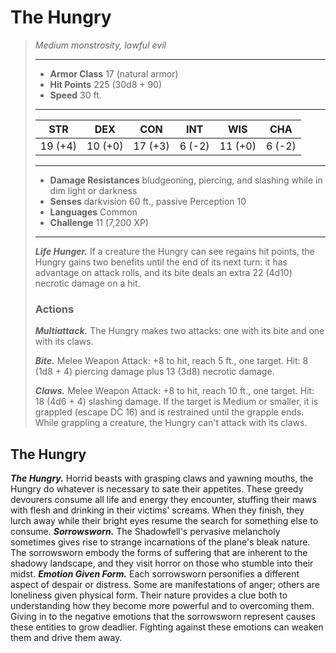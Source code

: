 # The Hungry
>*Medium monstrosity, lawful evil*
>___
>- **Armor Class** 17 (natural armor)
>- **Hit Points** 225 (30d8 + 90)
>- **Speed** 30 ft.
>___
>|STR|DEX|CON|INT|WIS|CHA|
>|:---:|:---:|:---:|:---:|:---:|:---:|
>|19 (+4)|10 (+0)|17 (+3)|6 (-2)|11 (+0)|6 (-2)|
>___
>- **Damage Resistances** bludgeoning, piercing, and slashing while in dim light or darkness
>- **Senses** darkvision 60 ft., passive Perception 10
>- **Languages** Common
>- **Challenge** 11 (7,200 XP)
>___
>***Life Hunger.*** If a creature the Hungry can see regains hit points, the Hungry gains two benefits until the end of its next turn: it has advantage on attack rolls, and its bite deals an extra 22 (4d10) necrotic damage on a hit.  
>
>### Actions
>***Multiattack.*** The Hungry makes two attacks: one with its bite and one with its claws.  
>
>***Bite.*** Melee Weapon Attack: +8 to hit, reach 5 ft., one target. Hit: 8 (1d8 + 4) piercing damage plus 13 (3d8) necrotic damage.  
>
>***Claws.*** Melee Weapon Attack: +8 to hit, reach 10 ft., one target. Hit: 18 (4d6 + 4) slashing damage. If the target is Medium or smaller, it is grappled (escape DC 16) and is restrained until the grapple ends. While grappling a creature, the Hungry can't attack with its claws.
## The Hungry
***The Hungry.*** Horrid beasts with grasping claws and yawning mouths, the Hungry do whatever is necessary to sate their appetites. These greedy devourers consume all life and energy they encounter, stuffing their maws with flesh and drinking in their victims' screams. When they finish, they lurch away while their bright eyes resume the search for something else to consume.
***Sorrowsworn.*** The Shadowfell's pervasive melancholy sometimes gives rise to strange incarnations of the plane's bleak nature. The sorrowsworn embody the forms of suffering that are inherent to the shadowy landscape, and they visit horror on those who stumble into their midst.
***Emotion Given Form.*** Each sorrowsworn personifies a different aspect of despair or distress. Some are manifestations of anger; others are loneliness given physical form. Their nature provides a clue both to understanding how they become more powerful and to overcoming them. Giving in to the negative emotions that the sorrowsworn represent causes these entities to grow deadlier. Fighting against these emotions can weaken them and drive them away.